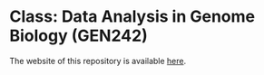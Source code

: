 # Class: Data Analysis in Genome Biology (GEN242)

The website of this repository is available [here](http://girke.bioinformatics.ucr.edu/GEN242-2017).


